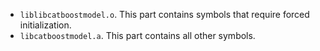 - `liblibcatboostmodel.o`. This part contains symbols that require forced initialization.
- `libcatboostmodel.a`. This part contains all other symbols.